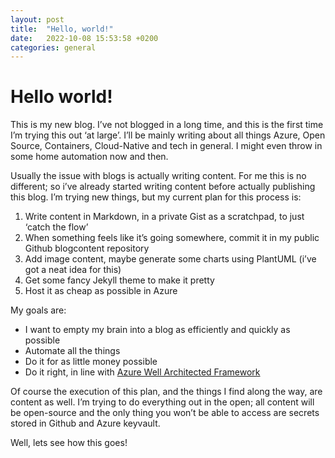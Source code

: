 ```yaml
---
layout: post
title:  "Hello, world!"
date:   2022-10-08 15:53:58 +0200
categories: general
---
```

# Hello world!

This is my new blog. I’ve not blogged in a long time, and this is the first time I’m trying this out ‘at large’.
I’ll be mainly writing about all things Azure, Open Source, Containers, Cloud-Native and tech in general. I might even throw in some home automation now and then.

Usually the issue with blogs is actually writing content. For me this is no different; so i’ve already started writing content before actually publishing this blog. I’m trying new things, but my current plan for this process is:

1. Write content in Markdown, in a private Gist as a scratchpad, to just ‘catch the flow’
2. When something feels like it’s going somewhere, commit it in my public Github blogcontent repository
3. Add image content, maybe generate some charts using PlantUML (i’ve got a neat idea for this) 
4. Get some fancy Jekyll theme to make it pretty
5. Host it as cheap as possible in Azure

My goals are:

- I want to empty my brain into a blog as efficiently and quickly as possible
- Automate all the things
- Do it for as little money possible 
- Do it right, in line with [Azure Well Architected Framework](https://learn.microsoft.com/en-us/azure/architecture/framework/)
 

Of course the execution of this plan, and the things I find along the way, are content as well. I’m trying to do everything out in the open; all content will be open-source and the only thing you won’t be able to access are secrets stored in Github and Azure keyvault.

Well, lets see how this goes!
